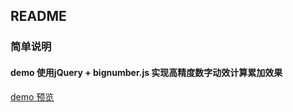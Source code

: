 
## README

### 简单说明

#### demo 使用jQuery + bignumber.js 实现高精度数字动效计算累加效果



[demo 预览](https://mrchengg.github.io/bignumber-accumulation/)

